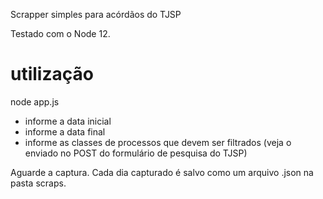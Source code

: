 Scrapper simples para acórdãos do TJSP

Testado com o Node 12.

# utilização
node app.js

- informe a data inicial
- informe a data final
- informe as classes de processos que devem ser filtrados (veja o enviado no POST do formulário de pesquisa do TJSP)


Aguarde a captura. Cada dia capturado é salvo como um arquivo .json na pasta scraps.